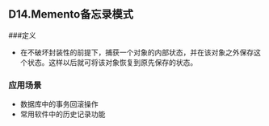 ## D14.Memento备忘录模式

###定义
- 在不破坏封装性的前提下，捕获一个对象的内部状态，并在该对象之外保存这个状态。这样以后就可将该对象恢复到原先保存的状态。
### 应用场景
- 数据库中的事务回滚操作
- 常用软件中的历史记录功能

